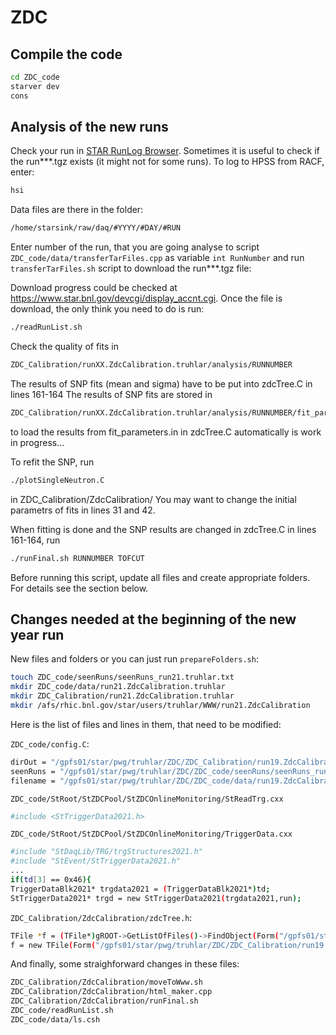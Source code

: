 # ZDC

## Compile the code
```sh
cd ZDC_code
starver dev
cons
```


## Analysis of the new runs
Check your run in [STAR RunLog Browser](https://online.star.bnl.gov/RunLog/).
Sometimes it is useful to check if the run***.tgz exists (it might not for some runs). To log to HPSS from RACF, enter:
```sh
hsi
```
Data files are there in the folder:
```sh
/home/starsink/raw/daq/#YYYY/#DAY/#RUN
```
Enter number of the run, that you are going analyse to script `ZDC_code/data/transferTarFiles.cpp` as variable `int RunNumber` and run `transferTarFiles.sh` script to download the run***.tgz file:

Download progress could be checked at https://www.star.bnl.gov/devcgi/display_accnt.cgi.
Once the file is download, the only think you need to do is run:
```sh
./readRunList.sh 
```
Check the quality of fits in
```sh
ZDC_Calibration/runXX.ZdcCalibration.truhlar/analysis/RUNNUMBER
```
The results of SNP fits (mean and sigma) have to be put into zdcTree.C in lines 161-164
The results of SNP fits are stored in 
```sh
ZDC_Calibration/runXX.ZdcCalibration.truhlar/analysis/RUNNUMBER/fit_parameters.in
```
to load the results from fit_parameters.in in zdcTree.C automatically is work in progress...

To refit the SNP, run 
```sh
./plotSingleNeutron.C
```
in ZDC_Calibration/ZdcCalibration/
You may want to change the initial parametrs of fits in lines 31 and 42. 

When fitting is done and the SNP results are changed in zdcTree.C in lines 161-164, run
```sh
./runFinal.sh RUNNUMBER TOFCUT 
```

Before running this script, update all files and create appropriate folders. For details see the section below.

## Changes needed at the beginning of the new year run
New files and folders or you can just run `prepareFolders.sh`:
```sh
touch ZDC_code/seenRuns/seenRuns_run21.truhlar.txt
mkdir ZDC_code/data/run21.ZdcCalibration.truhlar
mkdir ZDC_Calibration/run21.ZdcCalibration.truhlar
mkdir /afs/rhic.bnl.gov/star/users/truhlar/WWW/run21.ZdcCalibration
```
Here is the list of files and lines in them, that need to be modified:

`ZDC_code/config.C`:
```sh
dirOut = "/gpfs01/star/pwg/truhlar/ZDC/ZDC_Calibration/run19.ZdcCalibration.truhlar";
seenRuns = "/gpfs01/star/pwg/truhlar/ZDC/ZDC_code/seenRuns/seenRuns_run19.truhlar.txt";
filename = "/gpfs01/star/pwg/truhlar/ZDC/ZDC_code/data/run19.ZdcCalibration.truhlar.list";
```

`ZDC_code/StRoot/StZDCPool/StZDCOnlineMonitoring/StReadTrg.cxx`
```sh
#include <StTriggerData2021.h>
```

`ZDC_code/StRoot/StZDCPool/StZDCOnlineMonitoring/TriggerData.cxx`
```sh
#include "StDaqLib/TRG/trgStructures2021.h" 
#include "StEvent/StTriggerData2021.h"
...
if(td[3] == 0x46){
TriggerDataBlk2021* trgdata2021 = (TriggerDataBlk2021*)td; 
StTriggerData2021* trgd = new StTriggerData2021(trgdata2021,run); 
```

`ZDC_Calibration/ZdcCalibration/zdcTree.h`:
```sh
TFile *f = (TFile*)gROOT->GetListOfFiles()->FindObject(Form("/gpfs01/star/pwg/truhlar/ZDC/ZDC_Calibration/run19.ZdcCalibration.truhlar/histo/run_%d.histo.root", mRunNumber));    
f = new TFile(Form("/gpfs01/star/pwg/truhlar/ZDC/ZDC_Calibration/run19.ZdcCalibration.truhlar/histo/run_%d.histo.root", mRunNumber));
```

And finally, some straighforward changes in these files:
```sh
ZDC_Calibration/ZdcCalibration/moveToWww.sh
ZDC_Calibration/ZdcCalibration/html_maker.cpp
ZDC_Calibration/ZdcCalibration/runFinal.sh
ZDC_code/readRunList.sh
ZDC_code/data/ls.csh
```
